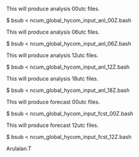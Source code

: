 This will produce analysis 00utc files.

$ bsub < ncum_global_hycom_input_anl_00Z.bash

This will produce analysis 06utc files.

$ bsub < ncum_global_hycom_input_anl_06Z.bash

This will produce analysis 12utc files.

$ bsub < ncum_global_hycom_input_anl_12Z.bash

This will produce analysis 18utc files.

$ bsub < ncum_global_hycom_input_anl_18Z.bash

This will produce forecast 00utc files.

$ bsub < ncum_global_hycom_input_fcst_00Z.bash

This will produce forecast 12utc files.

$ bsub < ncum_global_hycom_input_fcst_12Z.bash

Arulalan.T
